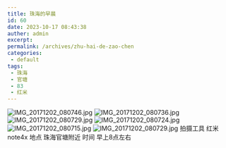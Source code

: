 ```yaml
---
title: 珠海的早晨
id: 60
date: 2023-10-17 08:43:38
auther: admin
excerpt: 
permalink: /archives/zhu-hai-de-zao-chen
categories:
 - default
tags: 
 - 珠海
 - 官塘
 - 83
 - 红米
---
```


![IMG_20171202_080746.jpg][1]
![IMG_20171202_080736.jpg][2]
![IMG_20171202_080729.jpg][3]
![IMG_20171202_080724.jpg][4]
![IMG_20171202_080715.jpg][5]
![IMG_20171202_080729.jpg][6]
拍摄工具 红米note4x
地点 珠海官塘附近
时间 早上8点左右

  [1]: https://xy07-1251893119.costj.myqcloud.com/2017/12/02/1164475938.jpg
  [2]: https://xy07-1251893119.costj.myqcloud.com/2017/12/02/3427552576.jpg
  [3]: https://xy07-1251893119.costj.myqcloud.com/2017/12/02/2498459590.jpg
  [4]: https://xy07-1251893119.costj.myqcloud.com/2017/12/02/3992954104.jpg
  [5]: https://xy07-1251893119.costj.myqcloud.com/2017/12/02/1177421658.jpg
  [6]: https://xy07-1251893119.costj.myqcloud.com/2017/12/02/2498459590.jpg
